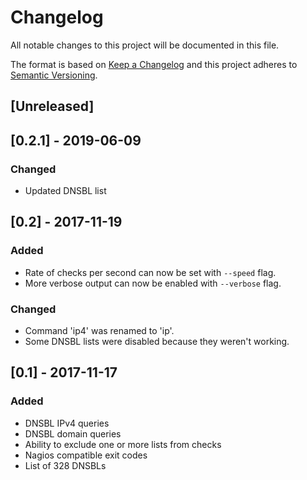# Changelog
All notable changes to this project will be documented in this file.

The format is based on [Keep a Changelog](http://keepachangelog.com/en/1.0.0/)
and this project adheres to [Semantic Versioning](http://semver.org/spec/v2.0.0.html).

## [Unreleased]

## [0.2.1] - 2019-06-09
### Changed
- Updated DNSBL list

## [0.2] - 2017-11-19
### Added
- Rate of checks per second can now be set with `--speed` flag.
- More verbose output can now be enabled with `--verbose` flag.

### Changed
- Command 'ip4' was renamed to 'ip'.
- Some DNSBL lists were disabled because they weren't working.

## [0.1] - 2017-11-17
### Added
- DNSBL IPv4 queries
- DNSBL domain queries
- Ability to exclude one or more lists from checks
- Nagios compatible exit codes
- List of 328 DNSBLs
